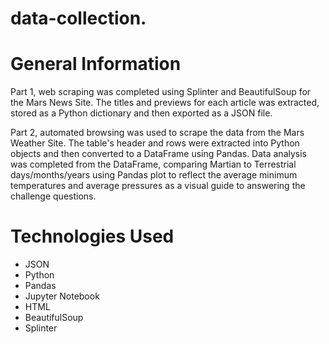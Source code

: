 # data-collection.

# General Information
Part 1, web scraping was completed using Splinter and BeautifulSoup for the Mars News Site. The titles and previews for each article was extracted, stored as a Python dictionary and then exported as a JSON file.

Part 2, automated browsing was used to scrape the data from the Mars Weather Site. The table's header and rows were extracted into Python objects and then converted to a DataFrame using Pandas. Data analysis was completed from the DataFrame, comparing Martian to Terrestrial days/months/years using Pandas plot to reflect the average minimum temperatures and average pressures as a visual guide to answering the challenge questions.

# Technologies Used
* JSON
* Python
* Pandas
* Jupyter Notebook
* HTML
* BeautifulSoup
* Splinter
